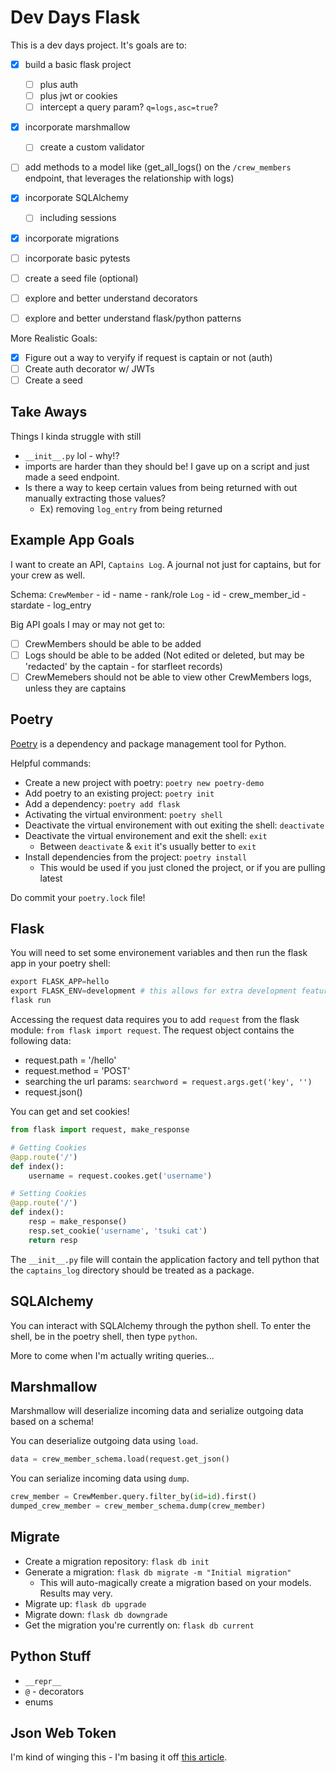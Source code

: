 # Dev Days Flask

This is a dev days project. It's goals are to:
- [x] build a basic flask project
    - [ ] plus auth 
    - [ ] plus jwt or cookies
    - [ ] intercept a query param? `q=logs,asc=true`?
- [x] incorporate marshmallow 
    - [ ] create a custom validator
- [ ] add methods to a model like (get_all_logs() on the `/crew_members` endpoint, that leverages the relationship with logs)
- [x] incorporate SQLAlchemy
    - [ ] including sessions
- [x] incorporate migrations
- [ ] incorporate basic pytests
- [ ] create a seed file (optional)
- [ ] explore and better understand decorators
- [ ] explore and better understand flask/python patterns


More Realistic Goals:
- [x] Figure out a way to veryify if request is captain or not (auth)
- [ ] Create auth decorator w/ JWTs 
- [ ] Create a seed 

## Take Aways

Things I kinda struggle with still
 * `__init__.py` lol - why!?
 * imports are harder than they should be! I gave up on a script and just made a seed endpoint.
 * Is there a way to keep certain values from being returned with out manually extracting those values?
    * Ex) removing `log_entry` from being returned

## Example App Goals

I want to create an API, `Captains Log`. A journal not just for captains, but for your crew as well. 

Schema:
`CrewMember` 
    - id
    - name
    - rank/role
`Log`
    - id
    - crew_member_id
    - stardate
    - log_entry

Big API goals I may or may not get to:
- [ ] CrewMembers should be able to be added
- [ ] Logs should be able to be added (Not edited or deleted, but may be 'redacted' by the captain - for starfleet records)
- [ ] CrewMemebers should not be able to view other CrewMembers logs, unless they are captains

## Poetry

[Poetry](https://python-poetry.org/docs/) is a dependency and package management tool for Python.

Helpful commands:
- Create a new project with poetry: `poetry new poetry-demo`
- Add poetry to an existing project: `poetry init`
- Add a dependency: `poetry add flask`
- Activating the virtual environment: `poetry shell`
- Deactivate the virtual environement with out exiting the shell: `deactivate`
- Deactivate the virtual environement and exit the shell: `exit`
    - Between `deactivate` & `exit` it's usually better to `exit`
- Install dependencies from the project: `poetry install`
    - This would be used if you just cloned the project, or if you are pulling latest

Do commit your `poetry.lock` file! 

## Flask

You will need to set some environement variables and then run the flask app in your poetry shell:
```py
export FLASK_APP=hello
export FLASK_ENV=development # this allows for extra development features, like the flask debugger!
flask run
```

Accessing the request data requires you to add `request` from the flask module: `from flask import request`.
The request object contains the following data:
- request.path = '/hello'
- request.method = 'POST'
- searching the url params: `searchword = request.args.get('key', '')`
- request.json()

You can get and set cookies!
```py
from flask import request, make_response

# Getting Cookies
@app.route('/')
def index():
    username = request.cookes.get('username')

# Setting Cookies
@app.route('/')
def index():
    resp = make_response()
    resp.set_cookie('username', 'tsuki cat')
    return resp
```

The `__init__.py` file will contain the application factory and tell python that the `captains_log` directory should be treated as a package.

## SQLAlchemy

You can interact with SQLAlchemy through the python shell. To enter the shell, be in the poetry shell, then type `python`.

More to come when I'm actually writing queries...

## Marshmallow

Marshmallow will deserialize incoming data and serialize outgoing data based on a schema!

You can deserialize outgoing data using `load`. 
```py
data = crew_member_schema.load(request.get_json()
```

You can serialize incoming data using `dump`.
```py
crew_member = CrewMember.query.filter_by(id=id).first()
dumped_crew_member = crew_member_schema.dump(crew_member)
```

## Migrate

* Create a migration repository: `flask db init`
* Generate a migration: `flask db migrate -m "Initial migration"`
    * This will auto-magically create a migration based on your models. Results may very.
* Migrate up: `flask db upgrade`
* Migrate down: `flask db downgrade`
* Get the migration you're currently on: `flask db current`

## Python Stuff

* `__repr__`
* `@` - decorators
* enums

## Json Web Token

I'm kind of winging this - I'm basing it off [this article](https://realpython.com/token-based-authentication-with-flask/).
